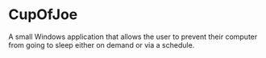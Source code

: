 # CupOfJoe
A small Windows application that allows the user to prevent their computer from going to sleep either on demand or via a schedule.
